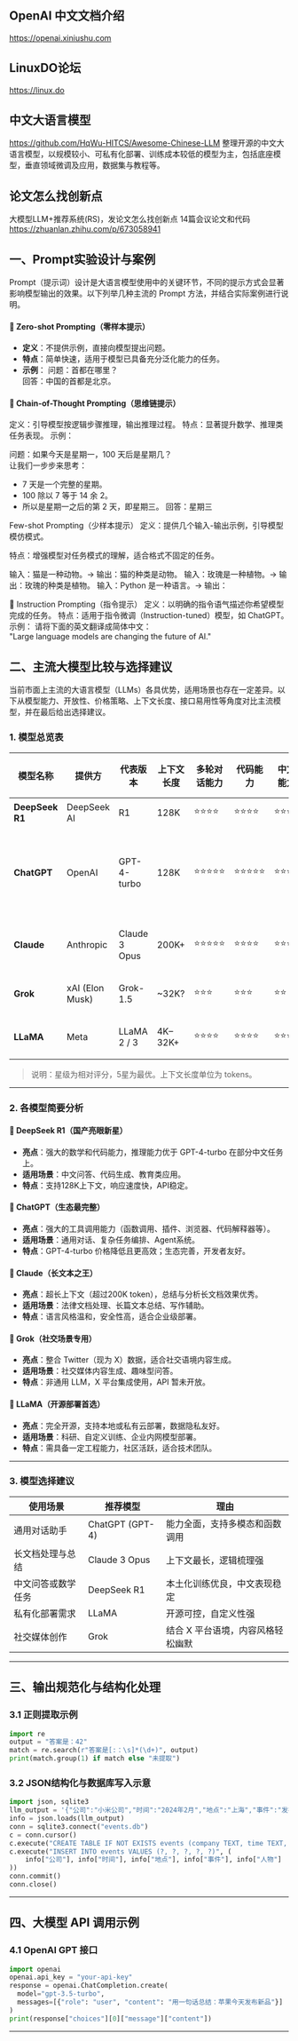## OpenAI 中文文档介绍

https://openai.xiniushu.com

## LinuxDO论坛

https://linux.do

## 中文大语言模型
https://github.com/HqWu-HITCS/Awesome-Chinese-LLM
整理开源的中文大语言模型，以规模较小、可私有化部署、训练成本较低的模型为主，包括底座模型，垂直领域微调及应用，数据集与教程等。


## 论文怎么找创新点

大模型LLM+推荐系统(RS)，发论文怎么找创新点 14篇会议论文和代码
https://zhuanlan.zhihu.com/p/673058941


## 一、Prompt实验设计与案例

Prompt（提示词）设计是大语言模型使用中的关键环节，不同的提示方式会显著影响模型输出的效果。以下列举几种主流的 Prompt 方法，并结合实际案例进行说明。

#### 🔹 Zero-shot Prompting（零样本提示）
- **定义**：不提供示例，直接向模型提出问题。
- **特点**：简单快速，适用于模型已具备充分泛化能力的任务。
- **示例**：
  问题：首都在哪里？  
  回答：中国的首都是北京。







#### 🔹 Chain-of-Thought Prompting（思维链提示）
定义：引导模型按逻辑步骤推理，输出推理过程。
特点：显著提升数学、推理类任务表现。
示例：

问题：如果今天是星期一，100 天后是星期几？  
让我们一步步来思考：
- 7 天是一个完整的星期。
- 100 除以 7 等于 14 余 2。
- 所以是星期一之后的第 2 天，即星期三。
回答：星期三

Few-shot Prompting（少样本提示）
定义：提供几个输入-输出示例，引导模型模仿模式。

特点：增强模型对任务模式的理解，适合格式不固定的任务。

输入：猫是一种动物。→ 输出：猫的种类是动物。
输入：玫瑰是一种植物。→ 输出：玫瑰的种类是植物。
输入：Python 是一种语言。→ 输出：

🔹 Instruction Prompting（指令提示）
定义：以明确的指令语气描述你希望模型完成的任务。
特点：适用于指令微调（Instruction-tuned）模型，如 ChatGPT。
示例：
请将下面的英文翻译成简体中文：  
"Large language models are changing the future of AI."

## 二、主流大模型比较与选择建议

当前市面上主流的大语言模型（LLMs）各具优势，适用场景也存在一定差异。以下从模型能力、开放性、价格策略、上下文长度、接口易用性等角度对比主流模型，并在最后给出选择建议。

### 1. 模型总览表

| 模型名称    | 提供方         | 代表版本     | 上下文长度 | 多轮对话能力 | 代码能力 | 中文能力 | 价格策略      | 接口开放性     |
|-------------|----------------|--------------|------------|---------------|-----------|-----------|----------------|----------------|
| **DeepSeek R1** | DeepSeek AI     | R1            | 128K        | ⭐⭐⭐⭐          | ⭐⭐⭐⭐       | ⭐⭐⭐⭐       | 免费/按量        | API 提供        |
| **ChatGPT**    | OpenAI          | GPT-4-turbo   | 128K        | ⭐⭐⭐⭐⭐         | ⭐⭐⭐⭐⭐      | ⭐⭐⭐⭐       | GPT-3.5 免费；GPT-4 收费 | API、插件、工具链 |
| **Claude**     | Anthropic       | Claude 3 Opus | 200K+       | ⭐⭐⭐⭐⭐         | ⭐⭐⭐⭐       | ⭐⭐⭐⭐       | 免费/订阅        | API 提供（有限） |
| **Grok**       | xAI (Elon Musk) | Grok-1.5      | ~32K?       | ⭐⭐⭐           | ⭐⭐⭐        | ⭐⭐         | X平台内订阅      | 暂无开放API     |
| **LLaMA**      | Meta            | LLaMA 2 / 3   | 4K–32K+     | ⭐⭐⭐⭐          | ⭐⭐⭐⭐       | ⭐⭐⭐        | 开源免费        | 需自行部署       |

> 说明：星级为相对评分，5星为最优。上下文长度单位为 tokens。

---

### 2. 各模型简要分析

#### 🔹 DeepSeek R1（国产亮眼新星）
- **亮点**：强大的数学和代码能力，推理能力优于 GPT-4-turbo 在部分中文任务上。
- **适用场景**：中文问答、代码生成、教育类应用。
- **特点**：支持128K上下文，响应速度快，API稳定。

#### 🔹 ChatGPT（生态最完整）
- **亮点**：强大的工具调用能力（函数调用、插件、浏览器、代码解释器等）。
- **适用场景**：通用对话、复杂任务编排、Agent系统。
- **特点**：GPT-4-turbo 价格降低且更高效；生态完善，开发者友好。

#### 🔹 Claude（长文本之王）
- **亮点**：超长上下文（超过200K token），总结与分析长文档效果优秀。
- **适用场景**：法律文档处理、长篇文本总结、写作辅助。
- **特点**：语言风格温和，安全性高，适合企业级部署。

#### 🔹 Grok（社交场景专用）
- **亮点**：整合 Twitter（现为 X）数据，适合社交语境内容生成。
- **适用场景**：社交媒体内容生成、趣味型问答。
- **特点**：非通用 LLM，X 平台集成使用，API 暂未开放。

#### 🔹 LLaMA（开源部署首选）
- **亮点**：完全开源，支持本地或私有云部署，数据隐私友好。
- **适用场景**：科研、自定义训练、企业内网模型部署。
- **特点**：需具备一定工程能力，社区活跃，适合技术团队。

---

### 3. 模型选择建议

| 使用场景         | 推荐模型         | 理由                                 |
|------------------|------------------|--------------------------------------|
| 通用对话助手       | ChatGPT (GPT-4)   | 能力全面，支持多模态和函数调用           |
| 长文档处理与总结    | Claude 3 Opus     | 上下文最长，逻辑梳理强                   |
| 中文问答或数学任务  | DeepSeek R1       | 本土化训练优良，中文表现稳定              |
| 私有化部署需求     | LLaMA             | 开源可控，自定义性强                     |
| 社交媒体创作       | Grok              | 结合 X 平台语境，内容风格轻松幽默         |


---

## 三、输出规范化与结构化处理

### 3.1 正则提取示例

```python
import re
output = "答案是：42"
match = re.search(r"答案是[:：\s]*(\d+)", output)
print(match.group(1) if match else "未提取")
```

### 3.2 JSON结构化与数据库写入示意

```python
import json, sqlite3
llm_output = '{"公司":"小米公司","时间":"2024年2月","地点":"上海","事件":"发布电动汽车","人物":"雷军"}'
info = json.loads(llm_output)
conn = sqlite3.connect("events.db")
c = conn.cursor()
c.execute("CREATE TABLE IF NOT EXISTS events (company TEXT, time TEXT, location TEXT, event TEXT, person TEXT)")
c.execute("INSERT INTO events VALUES (?, ?, ?, ?, ?)", (
    info["公司"], info["时间"], info["地点"], info["事件"], info["人物"]
))
conn.commit()
conn.close()
```

---

## 四、大模型 API 调用示例

### 4.1 OpenAI GPT 接口

```python
import openai
openai.api_key = "your-api-key"
response = openai.ChatCompletion.create(
  model="gpt-3.5-turbo",
  messages=[{"role": "user", "content": "用一句话总结：苹果今天发布新品"}]
)
print(response["choices"][0]["message"]["content"])
```

---

